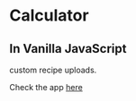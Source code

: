 # Calculator
## In Vanilla JavaScript
 custom recipe uploads.

Check the app [here](https://bert0ne.github.io/Calculator-Vanilla-JavaScript/)